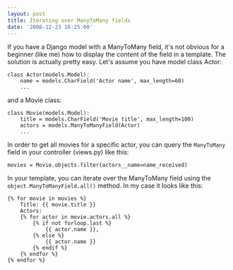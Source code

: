 ```yaml
---
layout: post
title: Iterating over ManyToMany fields
date: '2008-12-23 16:15:00'
---
```


If you have a Django model with a ManyToMany field, it's not obvious for a beginner (like me) how to display the content of the field in a template. The solution is actually pretty easy. Let's assume you have model class Actor:

```language-python
class Actor(models.Model):
    name = models.CharField('Actor name', max_length=60)
    ...
```
and a Movie class:

```language-python
class Movie(models.Model):
    title = models.CharField('Movie title', max_length=100)
    actors = models.ManyToManyField(Actor)
    ...
```

In order to get all movies for a specific actor, you can query the `ManyToMany` field in your controller (views.py) like this:

```language-python
movies = Movie.objects.filter(actors__name=name_received)
```

In your template, you can iterate over the ManyToMany field using the `object.ManyToManyField.all()` method. In my case it looks like this:

```language-python
{% for movie in movies %}
    Title: {{ movie.title }}
    Actors:
    {% for actor in movie.actors.all %}
        {% if not forloop.last %}
            {{ actor.name }},
        {% else %}
            {{ actor.name }}
        {% endif %}
    {% endfor %}
{% endfor %}
```
